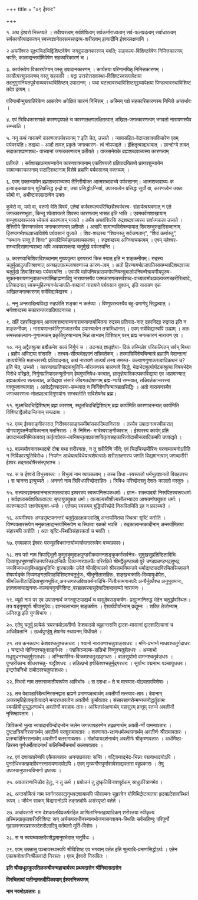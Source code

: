 +++
title = "०९ ईश्वरः"

+++

१. अथ ईश्वरो निरूप्यते । सर्वेश्वरत्वम् सर्वशेषित्वम् सर्वकर्माराध्यत्वम् सर्व-फलप्रदत्वम् सर्वाधारत्वम् सर्वकार्योत्पादकत्वम् स्वस्वज्ञानेतरसमस्तद्रव्य-शरीरत्वम् इत्यादीनि ईश्वरलक्षणानि ।

२ अयमीश्वरः सूक्ष्मचिदचिद्विशिष्टवेषेण जगदुपादानकारणम् भवति; सङ्कल्प-विशिष्टवेषेण निमित्तकारणम् भवति; कालाद्यन्तर्यामिवेषेण सहकारिकारणं च ।

३. कार्यरूपेण विकारयोग्यम् वस्तु उपादानकारणम् । कार्यतया परिणामयितृ निमित्तकारणम् । कार्योत्पत्त्युपकरणम् वस्तु सहकारि । यद्वा उत्तरोत्तरावस्था-विशिष्टस्वरूपापेक्षया तदनुगुणनियतपूर्वभाव्यवस्थाविशिष्टम् उपादानम् । यथा घटत्वावस्थाविशिष्टमृद्द्रव्यापेक्षया पिण्डत्वावस्थाविशिष्टं तदेव द्रव्यम् ।

परिणामौन्मुख्यातिरेकेण आकारेण अपेक्षितं कारणं निमित्तम् । अस्मिन् पक्षे सहकारिकारणस्य निमित्ते अन्तर्भावः ।

४. एवं त्रिविधकारणपक्षे कारणद्वयपक्षे च कारणलक्षणलक्षितत्वात् अखिल-जगत्कारणत्वम् भगवतो नारायणस्यैव सम्भवति ।

५. ननु कथं नारायणे कारणत्वपर्यवसानम् ? इति चेत्, उच्यते । न्यायसहित-वेदान्तवाक्यविचारेण एवम् पर्यवस्यति। तद्यथा – आदौ तावत् प्रकृतेः जगत्कारण- त्वं नोपपद्यते । ईक्षितृत्वाद्यभावात् । छान्दोग्ये तावत् सदाकाशप्राणशब्द- वाच्यानां जगत्कारणत्वम् प्रतीयते । वाजसनेयके ब्रह्मशब्दवाच्यस्य कारणत्वम्

प्रतीयते । सर्वशाखाप्रत्ययन्यायेन कारणवाक्यानाम् एकविषयत्वे प्रतिपादयितव्ये छागपशुन्यायेन सामान्यवाचकानाम् सदादिशब्दानाम् विशेषे ब्रह्मणि पर्यवसानम् वक्तव्यम् ।

६. एवम् उक्तन्यायेन ब्रह्मशब्दवाच्यस्य तैत्तिरीयोक्त आत्मशब्दवाच्ये पर्यवसानम्। आत्मशब्दवाच्यः क इत्याङ्काक्षायाम् श्रुतिप्रसिद्ध इन्द्रो वा, तथा प्रसिद्धोऽग्निर्वा, उपास्यत्वेन प्रसिद्धः सूर्यो वा, कारणत्वेन उक्तः सोमो वा, अभीष्टफलप्रदत्वेन उक्तः

कुबेरो वा, यमो वा, वरुणो वेति विषये, एतेषां कर्मवश्यत्वपरिच्छिन्नैश्वर्यवत्त्व- संहार्यत्वश्रवणात् न एते जगत्कारणभूताः, किन्तु श्वेताश्वतरे शिवस्य कारणत्वम् भासत इति भाति । एवमथर्वणशाखायाम् शम्भुशब्दवाच्यस्य ध्येयत्वं कारणत्वम् भासते । तथैव अथर्वशिरसि रुद्रशब्दवाच्यस्य सर्वात्मकता उच्यते । तैत्तिरीये हिरण्यगर्भस्य जगत्कारणत्वम् प्रतीयते । अत्रापि सामान्यविशेषन्यायात् शिवशम्भुरुद्रादिशब्दानाम् हिरण्यगर्भशब्दवाच्यविशेषे पर्यवसानं युज्यते । शिव-शब्दस्य “शिवमस्तु सर्वजगताम्”, “शिवं कर्मास्तु”, “पन्थानः सन्तु ते शिवाः” इत्यादिभिर्मङ्गलवाचकत्वम् । रुद्रशब्दस्य अग्निवाचकत्वम् । एवम् महेश्वर-शम्भ्वादिसामान्यशब्दा अपि अवयवशक्त्या चतुर्मुखे पर्यवस्यन्ति ।

७. कारणवाचिशिवादिशब्दानाम् मुख्यवृत्या द्ररुपरत्वं किन्न स्यात् इति न शङ्कनीयम्। रुद्रस्य चतुर्मुखादुत्पत्तिश्रवणात् अनपहतपात्मत्वश्रवणाच्च कारण-त्वम् । अतो हिरण्यगर्भप्रजापतिस्वयम्भ्वादिशब्दवाच्य चतुर्मुखे शिवादिशब्दाः पर्यवस्यन्ति । एवमपि महोपनिषन्नारायणोपनिषत्सुबालोपनिषन्मैत्रायणीयपुरुष-सूक्तनारायणानुवाकान्तर्यामिब्राह्मणादिषु नारायणस्यैव परमकारणत्वसर्वशब्द-वाच्यत्वमोक्षप्रदत्वजगच्छरीरित्वादेः, प्रतिपादनात् स्वयम्भूहिरण्यगर्भप्रजापति-शब्दानां नारायणे पर्यवसान युक्तम्, इति नारायण एक अखिलजगत्कारणम् सर्वविद्यावेद्यश्च ।

८. ननु अन्तरादित्यविद्या रुद्रपरेति शङ्का न कर्तव्या । विष्णुपरत्वस्यैव बहु-प्रमाणेषु सिद्धत्वात् । भर्गश्शब्दस्य सकारान्तत्वप्रतिपादनाच्च ।

९. तर्हि दहरविद्यायाम् आकाशशब्दवाच्यनारायणान्तर्यामितया रुद्रस्य प्रतिपाद-नात् दहरविद्या रुद्रपरा इति न शङ्कनीयम् । नारायणान्तर्वर्तिगुणजातस्यैव उपास्यत्वेन तत्राभिधानात् । एवम् सर्वविद्यास्वपि ऊह्यम् । अतः समस्तकल्याण-गुणात्मकम् प्रकृतिपुरुषाभ्याम् भिन्नं ताभ्याम् विशिष्टम् परम् ब्रह्म जगत्कारणं नारायण एव ।

१०. ननु अद्वैतश्रुत्या ब्रह्मैकमेव सत्यं निर्गुणं च । तदन्यत् ज्ञातृज्ञेया- दिकं तस्मिन्नेव परिकल्पितम् सर्वम् मिथ्या । ब्रहौव अविद्यया संसरति । तत्त्वम-सीत्यभेदज्ञानं तन्निवर्तकम् । तस्मान्निर्विशेषचिन्मात्रे ब्रह्माणि वेदान्तानां तात्पर्यमिति मतान्तरस्थैः प्रतिपादनात्, कथं नारायणे तात्पर्यं तस्य समस्त- कल्याणगुणाकरत्वादिकथनं च? इति चेत्, उच्यते । कारणत्वप्रतिपादकश्रुतिभि-र्नारायणस्य कारणत्वे सिद्धे, भेदाभेदश्रुत्योर्घटकश्रुत्या विषयभेदेन विरोधे परिहृते, निर्गुणप्रतिपादकश्रुतीनाम् हेयगुणनिषेध-कत्वात्, ज्ञातृज्ञेयादिकल्पकाविद्याया एव अप्रामाण्यात् ब्रह्मकार्यस्य सत्यत्वात्, अविद्यया संसारे जीवगतदोषाणाम् ब्रह्म-ण्यपि सम्भवात्, तन्निवर्तकान्तरस्य वक्तुमशक्यत्वात् । अतोऽद्वैतवादस्या-सम्भवात् न निर्विशेषचिन्मात्रब्रह्मसिद्धिः । अतो नारायणस्यैव जगत्कारणत्व-मोक्षप्रदत्वादिगुणयोगः सम्भबतीति सविशेषमेव ब्रह्म।

११. सूक्ष्मचिदचिद्विशिष्टम् ब्रह्म कारणम्, स्थूलचिदचिद्विशिष्टम् ब्रह्म कार्यमिति कारणादनन्यत् कार्यमिति विशिष्टाद्वैतवेदान्तिनाम् सम्प्रदायः ।

१२. एवम् ईश्वराङ्गीकारात् निरीश्वरसाङ्ख्यमीमांसकादिमतनिरासः । तस्यैव उपादानत्वस्वीकरात् योगपाशुपतनैयायिकानाम् मतनिरासः । तैः निमित्त- मात्रेश्वराङ्गीकारात् । ईश्वरस्य कार्यम् प्रति उपादानत्वनिमित्तत्ववत् कर्तृत्वप्रेरक-त्वनियन्तृत्वप्रकाशयितृत्वसहकारित्वोदासीनत्वादिकमपि उपपद्यते ।

१३. बाल्ययौवनावस्थादयो दोषा यथा शरीरगताः, न तु शरीरिणि जीवे; एवं चिदचिच्छरीरिणः परणामात्मनोऽपीति न निर्विकारश्रुतिविरोधः। नियमेन आधेयत्वविधेयत्वशेषत्वादेः शरीरलक्षणस्य जगति विद्यमानत्वात् जगच्छरीरी ईश्वरः तद्गतदोषैरसंस्पृष्टश्च ।

१४. स च ईश्वरो विभुस्वरूपः । विभुत्वं नाम व्यापकत्वम् । तच्च त्रिधा -स्वरूपतो धर्मभूतज्ञानतो विग्रहतश्च । स चानन्त इत्युच्यते । अनन्तो नाम त्रिविधपरिच्छेदरहितः । त्रिविधः परिच्छेदस्तु देशतः कालतो वस्तुतः ।

१५. सत्यत्वज्ञानत्वानन्दत्वामलत्वादय इश्वरस्य स्वरूपनिरूपकधर्माः । ज्ञान- शक्त्यादयो निरूपितस्वरूपधर्माः । सर्वज्ञत्वसर्वशक्तित्वादयः सृष्टयुपयुक्ता धर्माः। वात्सल्यसौशील्यसौलभ्यादय आश्रयणोपयुक्ता धर्माः । कारुण्यादयो रक्षणोपयुक्त-धर्माः । एतेषाम् स्वरूपम् बुद्धिपरिच्छेदे निरूपितमिति इह न प्रपञ्च्यते ।

१६. अयमीश्वरः अण्डसृष्टयनन्तरं चतुर्मुखदक्षकालादिषु अन्तर्यामितया स्थित्वा सृष्टिं करोति । विष्ण्ववताररूपेण मनुकालाद्यन्तर्यामिरूपेण च स्थित्वा रक्षको भवति । रुद्रकालान्तकादीनाम् अन्तर्यामितया संहारमपि करोति । अतः सृष्टि-स्थितिसंहारकर्ता च भवति ।

१७. एवम्प्रकार ईश्वरः परव्यूहविभवान्तर्याम्यर्चावताररूपेण पच्चप्रकारः।

१८. तत्र परो नाम त्रिपाद्विभूतौ कुमुदकुमुदाक्षपुण्डरीकवामनशङ्कुकर्णसर्वनेत्र- सुमुखसुप्रतिष्ठितादिभिः दिव्यायुधभूषणपरिजनपरिच्छदान्वितैः दिव्यनगरपालकैः परिरक्षिते श्रीमद्वैकुण्ठाख्ये पुरे चण्डप्रचण्डभद्रसुभद्र जयविजयधातृविधातृप्रभृतिभिः द्वारपालकैः उपेते श्रीमद्दिव्यालये श्रीमहामणिमण्डपे धर्माद्यष्टपादविरचितसिम्हासने शेषपर्यङ्के दिव्यमङ्गलविग्रहविशिष्टश्चतुर्भुजः, श्रीभूनीलासहितः, शङ्खचक्रादि-दिव्यायुधोपेतः, श्रीमत्किरीटादिदिव्यभूषणभूषितः,अनन्तगरुडविष्वक्सेनादिभि-र्नित्यैःसामगानपरैः अन्यैर्मुक्तैश्च अनुभूयमानः, ज्ञानशक्त्याद्यनन्त-कल्याणगुणविशिष्टः,परब्रह्मपरवासुदेवादिशब्दवाच्यो नारायणः ।

१९. व्यूहो नाम पर एव उपासनार्थं जगत्सूण्टयाद्यर्थं च वासुदेवसङ्कर्षण- प्रद्युम्नानिरुद्ध भेदेन चतुर्द्धावस्थितः। तत्र षड्गुणपूर्णः श्रीवासुदेवः। ज्ञानबलाभ्याम् सङ्कर्षणः । ऐश्वर्यवीर्याभ्याम् प्रद्युम्नः । शक्ति तेजोभ्याम् अनिरुद्ध इति गुणविभागः ।

२०. एतेषु चतुर्षु प्रत्येकं त्रयस्त्रयोऽवतीर्णाः केशवादयो व्यूहान्तराणि द्वादश-मासानां द्वादशादित्यानां च अधिदैवतानि । ऊर्ध्वपुण्ड्रेषु तेषामेव स्थापनम् विधीयते ।

२१. तत्र कनकप्रभः केशवश्चतुश्चक्रधरः । श्यामो नारायणश्चतुःशङ्खधरः । मणि-प्रभाभो माधवश्चतुर्गदाधरः । चन्द्राभो गोविन्दश्चतुःशार्ङ्गधरः । पद्मकिञ्जल्क-सन्निभो विष्णुश्चतुर्हलधरः । अब्जाभो मधुसूधनश्चतुर्मुसलधरः । अग्निवर्णस्त्रि-विक्रमश्चतुःखड्गधरः । बालसूर्याभो वामनश्चतुर्वज्रधरः । पुण्डरीकाभः श्रीधरश्चतु- ष्पट्टीशधरः । तडित्प्रभो हृषीकेशश्चतुर्मुद्गरधरः । सूर्याभः पद्मनाभः पञ्चायुधधरः। इन्द्रगोपनिभो दामोदरश्चतुष्पाशधरः।

२२. विभवो नाम तत्तत्सजातीयरूपेण आविर्भावः । स दशधा – ते च मत्स्याद-योऽवतारविशेषाः ।

२३. तत्र वेदापहारिदैत्यनिरसनद्वारा ब्रह्मणे प्रमाणपदत्वार्थम् अवतीर्णो मत्स्याव-तारः। देवानाम् अजरामृतिहेत्वमृतोत्पादने मन्दराधारत्वेन अवतीर्णः कूर्मावतारः। संसारसागरोन्मग्नजनोद्धर्तुकामः स्वमहिषीभूम्युद्धरणार्थम् अवतीर्णो वराहाव-तारः। आश्रितसंरक्षणार्थम् महासुरम् हन्तुम् स्तम्भे अवतीर्णो नृसिम्हावतारः ।

त्रिविक्रमो भूत्वा स्वपादारविन्दोद्भवेन जलेन जगत्पापहरणेन तद्रक्षणार्थम् अवती-र्णो वामनावतारः । दुष्टक्षत्रियनिरसनार्थम् अवतीर्णः परशुरामावतारः । शरणागत-रक्षणधर्मस्थापनार्थम् अवतीर्णः श्रीरामावतारः । प्रलम्बादिनिरसनार्थम् अवतीर्णो बलरामावतारः । मोक्षोपायदर्शनार्थम् अवतीर्णः श्रीकृष्णावतारः । अर्धर्मिष्ठा-न्निरस्य पूर्णधर्मोत्पादनार्थं कलिनिर्मोचनार्थं कल्क्यवतारः ।

२४. एवं दशावतारेष्वपि एकैकावतारः अनन्तप्रकाराः सन्ति । षट्त्रिम्शद्भेद-भिन्नाः पद्मनाभादयोऽपि । पुनर्दधिभक्तहयग्रीवनरनारायणादयोऽपि । एवम् मुख्यगौणपूर्णाशावेशाद्यवतारा बहुप्रकाराः । तेषु उपास्यानुपास्यविभागो द्रष्टव्यः ।

२५. अवताराणामिच्छैव हेतुः, न तु कर्म । प्रयोजनं तु दुष्कृतिविनाशपूर्वकम् साधुपरित्राणमेव ।

२६. अन्तर्यामित्वं नाम स्वर्गनरकाद्यनुभवदशायामपि जीवात्मनः सुहृत्त्वेन योगिभिर्द्रष्टव्यतया हृदयप्रदेशावस्थितं रूपम् । जीवेन साकम् विद्यमानोऽपि तद्गतदोषैः असंस्पृष्टो वर्तते ।

२७. अर्चावतारो नाम देशकालविप्रकर्षरहित आश्रिताभिमतद्रव्यादिकम् शरीरतया स्वीकृत्य तस्मिन्नप्राकृतशरीरविशिष्टः सन् अर्चकपराधीनस्नानभोजनासनशयन-स्थितिः सर्वसहिष्णुः परिपूर्णो गृहग्रामनगरप्रशस्तदेशशैलादिषु वर्तमानो मूर्ति-विशेषः ।

२८. स च स्वयम्व्यक्तदैवसैद्धमानुषभेदात् चतुर्विधः ।

२९. एवम् उक्तासु पञ्चावस्थास्वपि श्रीविशिष्ट एव भगवान् वर्तत इति श्रुत्यादि-प्रमाणसिद्धोऽर्थः । एतेन एकायनोक्तनिःश्रीकवादो निरस्तः । एवम् ईश्वरो निरूपितः ।

**इति श्रीवाधूलकुलतिलकश्रीमन्महाचार्यस्य प्रथमदासेन श्रीनिवासदासेन**

**विरचितायां यतीन्द्रमतदीपिकायाम् ईश्वरनिरूपणम्**

**नाम नवमोऽवतारः ॥**
